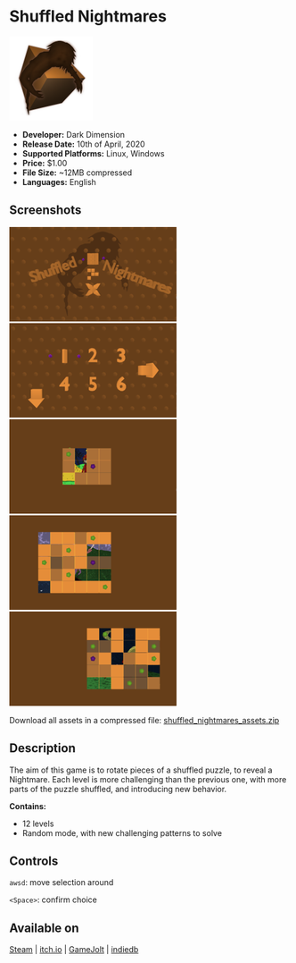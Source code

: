 # Shuffled Nightmares

<!--linux/windows | keyboard | avdl | 10.04.2020-->

<img id="icon" src="../images/icon_shuffled-nightmares.png" alt="Shuffled Nightmares icon"/>

* **Developer:** Dark Dimension
* **Release Date:** 10th of April, 2020
* **Supported Platforms:** Linux, Windows
* **Price:** $1.00
* **File Size:** ~12MB compressed
* **Languages:** English

## Screenshots

![Shuffled Nightmares screenshot 1](../images/shuffled_nightmares_screenshot_0.png "Screenshot 1")
![Shuffled Nightmares screenshot 2](../images/shuffled_nightmares_screenshot_1.png "Screenshot 2")
![Shuffled Nightmares screenshot 3](../images/shuffled_nightmares_screenshot_2.png "Screenshot 3")
![Shuffled Nightmares screenshot 4](../images/shuffled_nightmares_screenshot_3.png "Screenshot 4")
![Shuffled Nightmares screenshot 5](../images/shuffled_nightmares_screenshot_4.png "Screenshot 5")

Download all assets in a compressed file: <a class="menu" href="../files/shuffled_nightmares_assets.zip">shuffled_nightmares_assets.zip</a>

## Description

The aim of this game is to rotate pieces of a shuffled puzzle, to reveal a Nightmare. Each level is more challenging than the previous one, with more parts of the puzzle shuffled, and introducing new behavior.

**Contains:**

* 12 levels
* Random mode, with new challenging patterns to solve

## Controls

`awsd`: move selection around

`<Space>`: confirm choice

## Available on

<a class="button" href="https://store.steampowered.com/app/1289510">Steam</a> |
<a class="button" href="https://darkdimension.itch.io/shuffled-nightmares">itch.io</a> |
<a class="button" href="https://gamejolt.com/games/shuffled_nightmares/484001">GameJolt</a> |
<a class="button" href="https://www.indiedb.com/games/shuffled-nightmares">indiedb</a>
